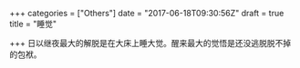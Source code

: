 +++
categories = ["Others"]
date = "2017-06-18T09:30:56Z"
draft = true
title = "睡觉"

+++
日以继夜最大的解脱是在大床上睡大觉。醒来最大的觉悟是还没逃脱脱不掉的包袱。
